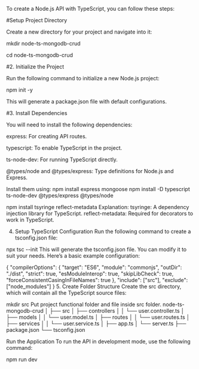 To create a Node.js API with TypeScript, you can follow these steps:

#Setup Project Directory

Create a new directory for your project and navigate into it:

mkdir node-ts-mongodb-crud

cd node-ts-mongodb-crud

#2. Initialize the Project

Run the following command to initialize a new Node.js project:

npm init -y

This will generate a package.json file with default configurations.

#3. Install Dependencies

You will need to install the following dependencies:

express: For creating API routes.

typescript: To enable TypeScript in the project.

ts-node-dev: For running TypeScript directly.

@types/node and @types/express: Type definitions for Node.js and Express.

Install them using:
npm install express mongoose
npm install -D typescript ts-node-dev @types/express @types/node

npm install tsyringe reflect-metadata
Explanation:
tsyringe: A dependency injection library for TypeScript.
reflect-metadata: Required for decorators to work in TypeScript.

4. Setup TypeScript Configuration
Run the following command to create a tsconfig.json file:

npx tsc --init
This will generate the tsconfig.json file. You can modify it to suit your needs. Here’s a basic example configuration:

{
  "compilerOptions": {
    "target": "ES6",
    "module": "commonjs",
    "outDir": "./dist",
    "strict": true,
    "esModuleInterop": true,
    "skipLibCheck": true,
    "forceConsistentCasingInFileNames": true
  },
  "include": ["src"],
  "exclude": ["node_modules"]
}
5. Create Folder Structure
Create the src directory, which will contain all the TypeScript source files:

mkdir src
Put project functional folder and file inside src folder.
node-ts-mongodb-crud
│
├── src
│   ├── controllers
│   │   └── user.controller.ts
│   ├── models
│   │   └── user.model.ts
│   ├── routes
│   │   └── user.routes.ts
│   ├── services
│   │   └── user.service.ts
│   ├── app.ts
│   └── server.ts
├── package.json
└── tsconfig.json

Run the Application
To run the API in development mode, use the following command:

npm run dev
